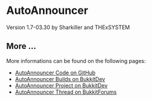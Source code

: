 # AutoAnnouncer
Version 1.7-03.30 by Sharkiller and THExSYSTEM

## More ...
More informations can be found on the following pages:

* [AutoAnnouncer Code on GitHub](https://github.com/THExSYSTEM/AutoAnnouncer)
* [AutoAnnouncer Builds on BukkitDev](http://dev.bukkit.org/server-mods/autoannouncer/files/)
* [AutoAnnouncer Project on BukkitDev](http://dev.bukkit.org/server-mods/autoannouncer/)
* [AutoAnnouncer Thread on BukkitForums](http://forums.bukkit.org/threads/11955/)
